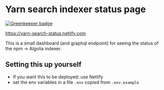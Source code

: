 # Yarn search indexer status page

[![Greenkeeper badge](https://badges.greenkeeper.io/yarnpkg/search-indexer-dashboard.svg)](https://greenkeeper.io/)

https://yarn-search-status.netlify.com

This is a small dashboard (and graphql endpoint) for seeing the status of the npm -> Algolia indexer.

## Setting this up yourself

- If you want this to be deployed: use Netlify
- set the env variables in a file `.env` copied from `.env.example`
